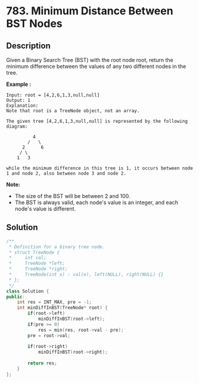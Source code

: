 # 783. Minimum Distance Between BST Nodes

## Description

Given a Binary Search Tree (BST) with the root node root, return the minimum difference between the values of any two different nodes in the tree.

**Example :**

```
Input: root = [4,2,6,1,3,null,null]
Output: 1
Explanation:
Note that root is a TreeNode object, not an array.

The given tree [4,2,6,1,3,null,null] is represented by the following diagram:

          4
        /   \
      2      6
     / \    
    1   3  

while the minimum difference in this tree is 1, it occurs between node 1 and node 2, also between node 3 and node 2.
```

**Note:**

- The size of the BST will be between 2 and 100.
- The BST is always valid, each node's value is an integer, and each node's value is different.

## Solution

```cpp
/**
 * Definition for a binary tree node.
 * struct TreeNode {
 *     int val;
 *     TreeNode *left;
 *     TreeNode *right;
 *     TreeNode(int x) : val(x), left(NULL), right(NULL) {}
 * };
 */
class Solution {
public:
    int res = INT_MAX, pre = -1;
    int minDiffInBST(TreeNode* root) {
        if(root->left)
            minDiffInBST(root->left);
        if(pre >= 0)
            res = min(res, root->val - pre);
        pre = root->val;
        
        if(root->right)
            minDiffInBST(root->right);
        
        return res;
    }
};
```